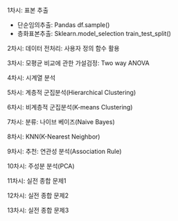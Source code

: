 1차시: 표본 추출  
 - 단순임의추출: Pandas df.sample()  
 - 층화표본추출: Sklearn.model_selection train_test_split()  

2차시: 데이터 전처리: 사용자 정의 함수 활용  

3차시: 모평균 비교에 관한 가설검정: Two way ANOVA  

4차시: 시계열 분석  

5차시: 계층적 군집분석(Hierarchical Clustering)  

6차시: 비계층적 군집분석(K-means Clustering)  

7차시: 분류: 나이브 베이즈(Naive Bayes)  

8차시: KNN(K-Nearest Neighbor)  

9차시: 추천: 연관성 분석(Association Rule)  

10차시: 주성분 분석(PCA)  

11차시: 실전 종합 문제1  

12차시: 실전 종합 문제2  

13차시: 실전 종합 문제3  

